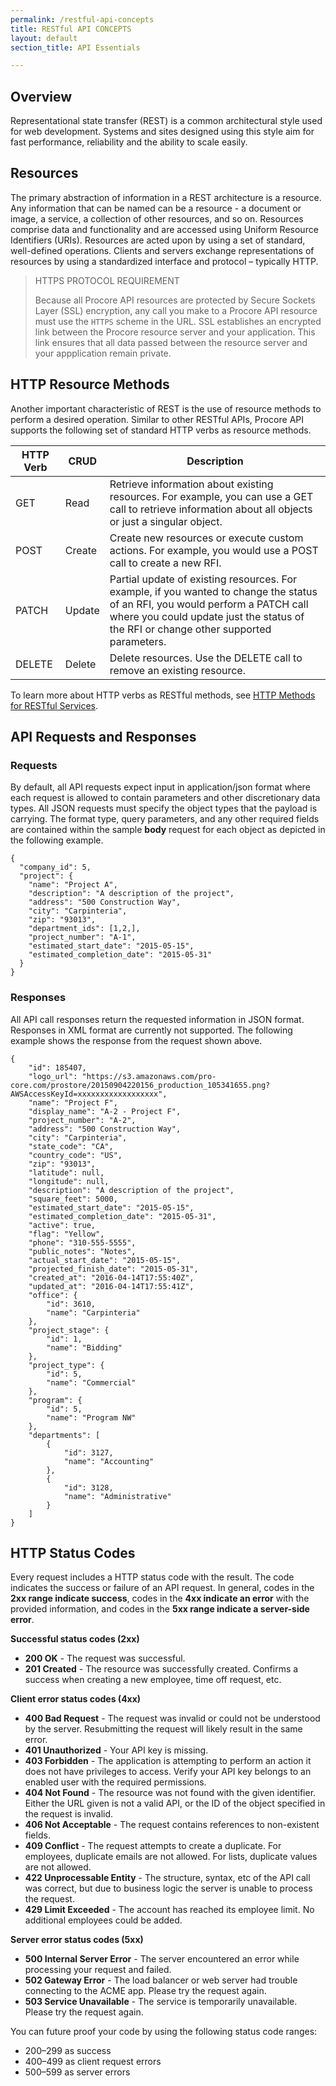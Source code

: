 ```yaml
---
permalink: /restful-api-concepts
title: RESTful API CONCEPTS
layout: default
section_title: API Essentials

---
```


## Overview

Representational state transfer (REST) is a common architectural style used for web development.
Systems and sites designed using this style aim for fast performance, reliability and the ability to scale easily.

## Resources

The primary abstraction of information in a REST architecture is a resource.
Any information that can be named can be a resource - a document or image, a service, a collection of other resources, and so on.
Resources comprise data and functionality and are accessed using Uniform Resource Identifiers (URIs).
Resources are acted upon by using a set of standard, well-defined operations.
Clients and servers exchange representations of resources by using a standardized interface and protocol – typically HTTP.

> HTTPS PROTOCOL REQUIREMENT
>
> Because all Procore API resources are protected by Secure Sockets Layer (SSL) encryption, any call you make to a Procore API resource must use the `HTTPS` scheme in the URL.
> SSL establishes an encrypted link between the Procore resource server and your application.
> This link ensures that all data passed between the resource server and your appplication remain private.

## HTTP Resource Methods

Another important characteristic of REST is the use of resource methods to perform a desired operation.
Similar to other RESTful APIs, Procore API supports the following set of standard HTTP verbs as resource methods.

<table>
	<thead>
    <tr>
        <th>HTTP Verb</th>
        <th>CRUD</th>
        <th>Description</th>
    </tr>
	</thead>
	<tbody>
		<tr>
			<td>GET</td>
			<td>Read</td>
			<td>Retrieve information about existing resources. For example, you can use a GET call to retrieve information about all objects or just a singular object.</td>
		</tr>
		<tr>
			<td>POST</td>
			<td>Create</td>
			<td>Create new resources or execute custom actions. For example, you would use a POST call to create a new RFI.</td>
		</tr>
		<tr>
			<td>PATCH</td>
			<td>Update</td>
			<td>Partial update of existing resources. For example, if you wanted to change the status of an RFI, you would perform a PATCH call where you could update just the status of the RFI or change other supported parameters.</td>
		</tr>
		<tr>
			<td>DELETE</td>
			<td>Delete</td>
			<td>Delete resources. Use the DELETE call to remove an existing resource.</td>
		</tr>
	</tbody>
</table>

To learn more about HTTP verbs as RESTful methods, see [HTTP Methods for RESTful Services](http://www.restapitutorial.com/lessons/httpmethods.html).

## API Requests and Responses

### Requests

By default, all API requests expect input in application/json format where each request is allowed to contain parameters and other discretionary data types.
All JSON requests must specify the object types that the payload is carrying.
The format type, query parameters, and any other required fields are contained within the sample **body** request for each object as depicted in the following example.

```
{
  "company_id": 5,
  "project": {
    "name": "Project A",
    "description": "A description of the project",
    "address": "500 Construction Way",
    "city": "Carpinteria",
    "zip": "93013",
    "department_ids": [1,2,],
    "project_number": "A-1",
    "estimated_start_date": "2015-05-15",
    "estimated_completion_date": "2015-05-31"
  }
}
```

### Responses

All API call responses return the requested information in JSON format.
Responses in XML format are currently not supported.
The following example shows the response from the request shown above.

```
{
    "id": 185407,
    "logo_url": "https://s3.amazonaws.com/pro-core.com/prostore/20150904220156_production_105341655.png?AWSAccessKeyId=xxxxxxxxxxxxxxxxxx",
    "name": "Project F",
    "display_name": "A-2 - Project F",
    "project_number": "A-2",
    "address": "500 Construction Way",
    "city": "Carpinteria",
    "state_code": "CA",
    "country_code": "US",
    "zip": "93013",
    "latitude": null,
    "longitude": null,
    "description": "A description of the project",
    "square_feet": 5000,
    "estimated_start_date": "2015-05-15",
    "estimated_completion_date": "2015-05-31",
    "active": true,
    "flag": "Yellow",
    "phone": "310-555-5555",
    "public_notes": "Notes",
    "actual_start_date": "2015-05-15",
    "projected_finish_date": "2015-05-31",
    "created_at": "2016-04-14T17:55:40Z",
    "updated_at": "2016-04-14T17:55:41Z",
    "office": {
        "id": 3610,
        "name": "Carpinteria"
    },
    "project_stage": {
        "id": 1,
        "name": "Bidding"
    },
    "project_type": {
        "id": 5,
        "name": "Commercial"
    },
    "program": {
        "id": 5,
        "name": "Program NW"
    },
    "departments": [
        {
            "id": 3127,
            "name": "Accounting"
        },
        {
            "id": 3128,
            "name": "Administrative"
        }
    ]
}
```

## HTTP Status Codes

Every request includes a HTTP status code with the result.
The code indicates the success or failure of an API request.
In general, codes in the **2xx range indicate success**, codes in the **4xx indicate an error** with the provided information, and codes in the **5xx range indicate a server-side error**.

**Successful status codes (2xx)**

- **200 OK** - The request was successful.
- **201 Created** - The resource was successfully created. Confirms a success when creating a new employee, time off request, etc.

**Client error status codes (4xx)**

- **400 Bad Request** - The request was invalid or could not be understood by the server. Resubmitting the request will likely result in the same error.
- **401 Unauthorized** - Your API key is missing.
- **403 Forbidden** - The application is attempting to perform an action it does not have privileges to access. Verify your API key belongs to an enabled user with the required permissions.
- **404 Not Found** - The resource was not found with the given identifier. Either the URL given is not a valid API, or the ID of the object specified in the request is invalid.
- **406 Not Acceptable** - The request contains references to non-existent fields.
- **409 Conflict** - The request attempts to create a duplicate. For employees, duplicate emails are not allowed. For lists, duplicate values are not allowed.
- **422 Unprocessable Entity** - The structure, syntax, etc of the API call was correct, but due to business logic the server is unable to process the request.
- **429 Limit Exceeded** - The account has reached its employee limit. No additional employees could be added.

**Server error status codes (5xx)**

- **500 Internal Server Error** - The server encountered an error while processing your request and failed.
- **502 Gateway Error** - The load balancer or web server had trouble connecting to the ACME app. Please try the request again.
- **503 Service Unavailable** - The service is temporarily unavailable. Please try the request again.

You can future proof your code by using the following status code ranges:

- 200–299 as success
- 400–499 as client request errors
- 500–599 as server errors
